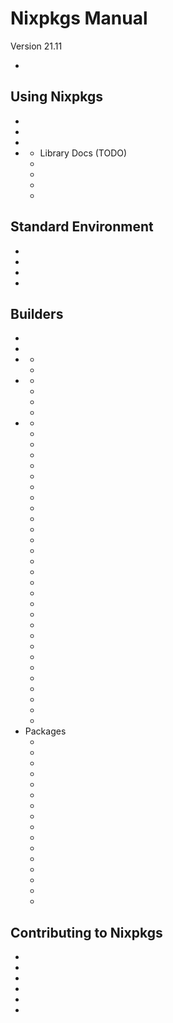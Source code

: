# Nixpkgs Manual

Version 21.11

* [](#preface)

## Using Nixpkgs

* [](#chap-packageconfig)
* [](#chap-overlays)
* [](#chap-overrides)
* [](#chap-functions)
  * Library Docs (TODO)
  * [](#sec-generators)
  * [](#sec-debug)
  * [](#sec-prefer-remote-fetch)
  * [](#sec-pkgs-nix-gitignore)

## Standard Environment

* [](#chap-stdenv)
* [](#chap-meta)
* [](#chap-cross)
* [](#chap-platform-notes)

## Builders

* [](#chap-pkgs-fetchers)
* [](#chap-trivial-builders)
* [](#chap-special)
  * [](#sec-fhs-environments)
  * [](#sec-pkgs-mkShell)
* [](#chap-images)
  * [](#sec-pkgs-appimageTools)
  * [](#sec-pkgs-dockerTools)
  * [](#sec-pkgs-ociTools)
  * [](#sec-pkgs-snapTools)
* [](#chap-language-support)
  * [](#agda)
  * [](#android)
  * [](#sec-beam)
  * [](#sec-bower)
  * [](#sec-language-coq)
  * [](#crystal)
  * [](#sec-language-dhall)
  * [](#dotnet)
  * [](#emscripten)
  * [](#sec-language-gnome)
  * [](#sec-language-go)
  * [](#haskell)
  * [](#idris)
  * [](#ios)
  * [](#sec-language-java)
  * [](#users-guide-to-lua-infrastructure)
  * [](#maven)
  * [](#node.js)
  * [](#sec-language-ocaml)
  * [](#sec-language-perl)
  * [](#sec-php)
  * [](#python)
  * [](#sec-language-qt)
  * [](#r)
  * [](#sec-language-ruby)
  * [](#rust)
  * [](#sec-language-texlive)
  * [](#titanium)
  * [](#vim)
* Packages
  * [](#cataclysm-dark-days-ahead)
  * [](#sec-eclipse)
  * [](#sec-elm)
  * [](#sec-emacs)
  * [](#sec-firefox)
  * [](#sec-fish)
  * [](#sec-kakoune)
  * [](#sec-linux-kernel)
  * [](#locales)
  * [](#sec-nginx)
  * [](#sec-opengl)
  * [](#sec-shell-helpers)
  * [](#sec-steam)
  * [](#sec-urxvt)
  * [](#sec-weechat)
  * [](#sec-xorg)

## Contributing to Nixpkgs

* [](#chap-quick-start)
* [](#chap-conventions)
* [](#chap-submitting-changes)
* [](#chap-vulnerability-roundup)
* [](#chap-reviewing-contributions)
* [](#chap-contributing)
